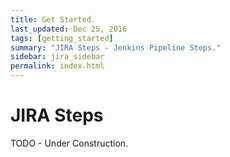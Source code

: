 ```yaml
---
title: Get Started.
last_updated: Dec 25, 2016
tags: [getting_started]
summary: "JIRA Steps - Jenkins Pipeline Steps."
sidebar: jira_sidebar
permalink: index.html
---
```


# JIRA Steps

TODO - Under Construction.
